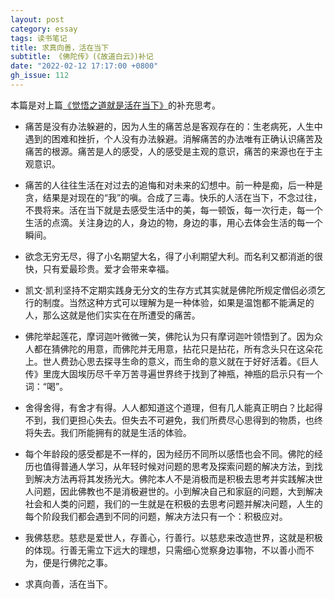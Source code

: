 ```yaml
---
layout: post
category: essay
tags: 读书笔记
title: 求真向善，活在当下
subtitle: 《佛陀传》(《故道白云》)补记
date: "2022-02-12 17:17:00 +0800"
gh_issue: 112
---
```


本篇是对上篇[《觉悟之道就是活在当下》](/articles/old-path-white-clouds)的补充思考。

* 痛苦是没有办法躲避的，因为人生的痛苦总是客观存在的：生老病死，人生中遇到的困难和挫折，个人没有办法躲避。消解痛苦的办法唯有正确认识痛苦及痛苦的根源。痛苦是人的感受，人的感受是主观的意识，痛苦的来源也在于主观意识。

* 痛苦的人往往生活在对过去的追悔和对未来的幻想中。前一种是痴，后一种是贪，结果是对现在的“我”的嗔。合成了三毒。快乐的人活在当下，不念过往，不畏将来。活在当下就是去感受生活中的美，每一顿饭，每一次行走，每一个生活的点滴。关注身边的人，身边的物，身边的事，用心去体会生活的每一个瞬间。

* 欲念无穷无尽，得了小名期望大名，得了小利期望大利。而名利又都消逝的很快，只有爱最珍贵。爱才会带来幸福。

* 凯文·凯利坚持不定期实践身无分文的生存方式其实就是佛陀所规定僧侣必须乞行的制度。当然这种方式可以理解为是一种体验，如果是温饱都不能满足的人，那么这就是他们实实在在所遭受的痛苦。

* 佛陀举起莲花，摩诃迦叶微微一笑，佛陀认为只有摩诃迦叶领悟到了。因为众人都在猜佛陀的用意，而佛陀并无用意，拈花只是拈花，所有念头只在这朵花上。世人费劲心思去探寻生命的意义，而生命的意义就在于好好活着。《巨人传》里庞大固埃历尽千辛万苦寻遍世界终于找到了神瓶，神瓶的启示只有一个词：“喝”。

* 舍得舍得，有舍才有得。人人都知道这个道理，但有几人能真正明白？比起得不到，我们更担心失去。但失去不可避免，我们所费尽心思得到的物质，也终将失去。我们所能拥有的就是生活的体验。

* 每个年龄段的感受都是不一样的，因为经历不同所以感悟也会不同。佛陀的经历也值得普通人学习，从年轻时候对问题的思考及探索问题的解决方法，到找到解决方法再将其发扬光大。佛陀本人不是消极而是积极去思考并实践解决世人问题，因此佛教也不是消极避世的。小到解决自己和家庭的问题，大到解决社会和人类的问题，我们的一生就是在积极的去思考问题并解决问题，人生的每个阶段我们都会遇到不同的问题，解决方法只有一个：积极应对。

* 我佛慈悲。慈悲是爱世人，存善心，行善行。以慈悲来改造世界，这就是积极的体现。行善无需立下远大的理想，只需细心觉察身边事物，不以善小而不为，便是行佛陀之事。

* 求真向善，活在当下。

